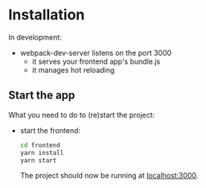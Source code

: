 # Installation

In development:
- webpack-dev-server listens on the port 3000
  - it serves your frontend app's bundle.js
  - it manages hot reloading



## Start the app

What you need to do to (re)start the project:

- start the frontend:
  ```bash
  cd frontend
  yarn install
  yarn start
  ```

  The project should now be running at [localhost:3000](http://localhost:3000).



